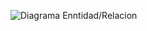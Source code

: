 ![Diagrama Enntidad/Relacion](https://github.com/jmnoriegav01/Practica1/blob/main/BBDD/T2-Normalizacion/Im%C3%A1genes/Pagina-1.png)

